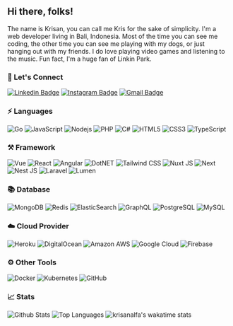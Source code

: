 ## Hi there, folks!

The name is Krisan, you can call me Kris for the sake of simplicity. I'm a web developer living in Bali, Indonesia. Most of the time you can see me coding, the other time you can see me playing with my dogs, or just hanging out with my friends. I do love playing video games and listening to the music. Fun fact, I'm a huge fan of Linkin Park.



### 🔌 Let's Connect
[![Linkedin Badge](https://img.shields.io/badge/-krisanalfa-0077b5?style=flat-square&logo=Linkedin&logoColor=white&link=https://www.linkedin.com/in/krisanalfa/)](https://www.linkedin.com/in/krisanalfa/)
[![Instagram Badge](https://img.shields.io/badge/-krisanalfa-405de6?style=flat-square&logo=instagram&logoColor=white&link=https://instagram.com/krisanalfa/)](https://instagram.com/krisanalfa)
[![Gmail Badge](https://img.shields.io/badge/-krisan47@gmail.com-dd4b39?style=flat-square&logo=Gmail&logoColor=white&link=mailto:krisan47@gmail.com)](mailto:krisan47@gmail.com)

### ⚡ Languages
![Go](https://img.shields.io/static/v1?style=flat-square&color=18181B&labelColor=18181B&label=&message=Go&logo=go)
![JavaScript](https://img.shields.io/static/v1?style=flat-square&color=18181B&labelColor=18181B&label=&message=JavaScript&logo=javascript)
![Nodejs](https://img.shields.io/static/v1?style=flat-square&color=18181B&labelColor=18181B&label=&message=Node.JS&logo=node.js)
![PHP](https://img.shields.io/static/v1?style=flat-square&color=18181B&labelColor=18181B&label=&message=PHP&logo=php)
![C#](https://img.shields.io/static/v1?style=flat-square&color=18181B&labelColor=18181B&label=&message=C%23&logo=csharp)
![HTML5](https://img.shields.io/static/v1?style=flat-square&color=18181B&labelColor=18181B&label=&message=HTML5&logo=html5)
![CSS3](https://img.shields.io/static/v1?style=flat-square&color=18181B&labelColor=18181B&label=&message=CSS3&logo=css3)
![TypeScript](https://img.shields.io/static/v1?style=flat-square&color=18181B&labelColor=18181B&label=&message=TypeScript&logo=typescript)

### ⚒️ Framework
![Vue](https://img.shields.io/static/v1?style=flat-square&color=18181B&labelColor=18181B&label=&message=Vue&logo=vue.js)
![React](https://img.shields.io/static/v1?style=flat-square&color=18181B&labelColor=18181B&label=&message=React&logo=react)
![Angular](https://img.shields.io/static/v1?style=flat-square&color=18181B&labelColor=18181B&label=&message=Angular&logo=angular)
![DotNET](https://img.shields.io/static/v1?style=flat-square&color=18181B&labelColor=18181B&label=&message=.NET&logo=dotnet)
![Tailwind CSS](https://img.shields.io/static/v1?style=flat-square&color=18181B&labelColor=18181B&label=&message=Tailwind+CSS&logo=tailwindcss)
![Nuxt JS](https://img.shields.io/static/v1?style=flat-square&color=18181B&labelColor=18181B&label=&message=Nuxt+JS&logo=nuxt.js)
![Next](https://img.shields.io/static/v1?style=flat-square&color=18181B&labelColor=18181B&label=&message=Next&logo=next.js)
![Nest JS](https://img.shields.io/static/v1?style=flat-square&color=18181B&labelColor=18181B&label=&message=Nest&logo=nestjs)
![Laravel](https://img.shields.io/static/v1?style=flat-square&color=18181B&labelColor=18181B&label=&message=Laravel&logo=laravel)
![Lumen](https://img.shields.io/static/v1?style=flat-square&color=18181B&labelColor=18181B&label=&message=Lumen&logo=lumen)

### 📚 Database
![MongoDB](https://img.shields.io/static/v1?style=flat-square&color=18181B&labelColor=18181B&label=&message=MongoDB&logo=mongodb)
![Redis](https://img.shields.io/static/v1?style=flat-square&color=18181B&labelColor=18181B&label=&message=Redis&logo=redis)
![ElasticSearch](https://img.shields.io/static/v1?style=flat-square&color=18181B&labelColor=18181B&label=&message=ElasticSearch&logo=elasticsearch)
![GraphQL](https://img.shields.io/static/v1?style=flat-square&color=18181B&labelColor=18181B&label=&message=GraphQL&logo=graphql)
![PostgreSQL](https://img.shields.io/static/v1?style=flat-square&color=18181B&labelColor=18181B&label=&message=PostgreSQL&logo=postgresql)
![MySQL](https://img.shields.io/static/v1?style=flat-square&color=18181B&labelColor=18181B&label=&message=MySQL&logo=mysql)

### ☁️ Cloud Provider
![Heroku](https://img.shields.io/static/v1?style=flat-square&color=18181B&labelColor=18181B&label=&message=Heroku&logo=heroku)
![DigitalOcean](https://img.shields.io/static/v1?style=flat-square&color=18181B&labelColor=18181B&label=&message=DigitalOcean&logo=digitalocean)
![Amazon AWS](https://img.shields.io/static/v1?style=flat-square&color=18181B&labelColor=18181B&label=&message=Amazon+AWS&logo=amazonaws)
![Google Cloud](https://img.shields.io/static/v1?style=flat-square&color=18181B&labelColor=18181B&label=&message=Google+Cloud&logo=googlecloud)
![Firebase](https://img.shields.io/static/v1?style=flat-square&color=18181B&labelColor=18181B&label=&message=Firebase&logo=firebase)

### ⚙️ Other Tools
![Docker](https://img.shields.io/static/v1?style=flat-square&color=18181B&labelColor=18181B&label=&message=Docker&logo=docker)
![Kubernetes](https://img.shields.io/static/v1?style=flat-square&color=18181B&labelColor=18181B&label=&message=Kubernetes&logo=kubernetes)
![GitHub](https://img.shields.io/static/v1?style=flat-square&color=18181B&labelColor=18181B&label=&message=GitHub&logo=github)

### 📈 Stats
![Github Stats](https://github-readme-stats.vercel.app/api?username=krisanalfa&count_private=true&show_icons=true&include_all_commits=true&theme=dark)
![Top Languages](https://github-readme-stats.vercel.app/api/top-langs/?username=krisanalfa&hide=html&layout=compact&langs_count=8&theme=dark)
![krisanalfa's wakatime stats](https://github-readme-stats.vercel.app/api/wakatime?username=krisanalfa&theme=dark)
